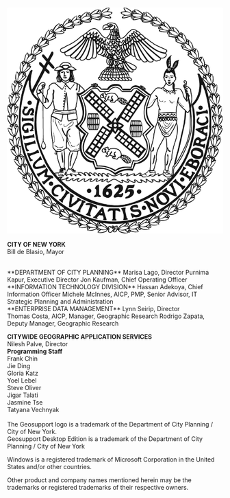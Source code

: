 
![NYCSeal >](img/nyc_seal.png "NYC Logo")

**CITY OF NEW YORK**  
Bill de Blasio, Mayor  

  <br>
**DEPARTMENT OF CITY PLANNING**  
Marisa Lago, Director  
Purnima Kapur, Executive Director  
Jon Kaufman, Chief Operating Officer  

  <br>
**INFORMATION TECHNOLOGY DIVISION**  
Hassan Adekoya, Chief Information Officer  
Michele McInnes, AICP, PMP, Senior Advisor, IT Strategic Planning and Administration   
  <br>
**ENTERPRISE DATA MANAGEMENT**  
Lynn Seirip, Director<br>
Thomas Costa, AICP, Manager, Geographic Research  
Rodrigo Zapata, Deputy Manager, Geographic Research  

**CITYWIDE GEOGRAPHIC APPLICATION SERVICES**<br>
Nilesh Palve, Director  
**Programming Staff**  
Frank Chin  
Jie Ding  
Gloria Katz  
Yoel Lebel  
Steve Oliver  
Jigar Talati  
Jasmine Tse  
Tatyana Vechnyak
  <br> <br>
The Geosupport logo is a trademark of the Department of City Planning / City of New York.  
Geosupport Desktop Edition is a trademark of the Department of City Planning / City of New York

Windows is a registered trademark of Microsoft Corporation in the United States and/or other countries.

Other product and company names mentioned herein may be the trademarks or registered trademarks of their respective owners.
